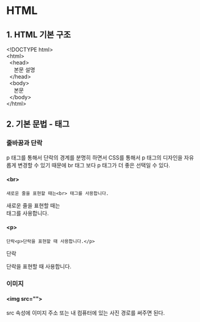# HTML
## 1. HTML 기본 구조
\<!DOCTYPE html><br>
\<html><br>
&nbsp;&nbsp;\<head><br>
&nbsp;&nbsp;&nbsp;&nbsp;&nbsp;본문 설명<br>
&nbsp;&nbsp;\</head><br>
&nbsp;&nbsp;\<body><br>
&nbsp;&nbsp;&nbsp;&nbsp;&nbsp;본문<br>
&nbsp;&nbsp;\</body><br>
\</html>
## 2. 기본 문법 - 태그

### 줄바꿈과 단락

p 태그를 통해서 단락의 경계를 분명히 하면서
CSS를 통해서 p 태그의 디자인을 자유롭게 변경할 수 있기 때문에
br 태그 보다 p 태그가 더 좋은 선택일 수 있다.

#### \<br>

    새로운 줄을 표현할 때는<br> 태그를 사용합니다.

새로운 줄을 표현할 때는
<br> 태그를 사용합니다.

#### \<p>
    
    단락<p>단락을 표현할 때 사용합니다.</p>
단락<p>단락을 표현할 때 사용합니다.</p>

### 이미지

#### \<img src="">
src 속성에 이미지 주소 또는 내 컴퓨터에 있는 사진 경로를 써주면 된다.

